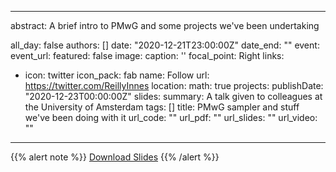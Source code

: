 
---

abstract: A brief intro to PMwG and some projects we've been undertaking

all_day: false
authors: []
date: "2020-12-21T23:00:00Z"
date_end: ""
event: 
event_url: 
featured: false
image:
  caption: ''
  focal_point: Right
links:
- icon: twitter
  icon_pack: fab
  name: Follow
  url: https://twitter.com/ReillyInnes
location: 
math: true
projects:
publishDate: "2020-12-23T00:00:00Z"
slides: 
summary: A talk given to colleagues at the University of Amsterdam
tags: []
title: PMwG sampler and stuff we've been doing with it
url_code: ""
url_pdf: ""
url_slides: ""
url_video: ""
---

{{% alert note %}}
[Download Slides](amsterdam_v2.pptx)
{{% /alert %}}


